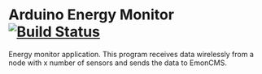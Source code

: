# Arduino Energy Monitor [![Build Status](https://travis-ci.org/simiolabs/arduino-energy-monitor.svg?branch=master)](https://travis-ci.org/simiolabs/arduino-energy-monitor)

Energy monitor application. This program receives data wirelessly from a node with x number of sensors and sends the data to EmonCMS.
